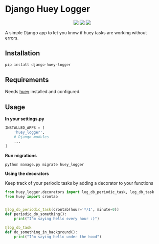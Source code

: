 # Django Huey Logger

<p align="center">
<a href="https://travis-ci.org/lotrekagency/django-huey-logger" target="blank"><img src="https://travis-ci.org/lotrekagency/django-huey-logger.svg?branch=master"></a>
<a href="https://pypi.python.org/pypi/django-huey-logger/" target="blank"><img src="https://img.shields.io/pypi/v/django-huey-logger.svg"></a>
<a href="https://codecov.io/gh/lotrekagency/django-huey-logger" target="blank"><img src="https://codecov.io/gh/lotrekagency/django-huey-logger/branch/master/graph/badge.svg"></a>
</p>

A simple Django app to let you know if huey tasks are working without errors.

## Installation

```bash
pip install django-huey-logger
```

## Requirements

Needs [huey](https://huey.readthedocs.io/en/0.4.9/django.html) installed and configured.

## Usage

**In your settings.py**

```py
INSTALLED_APPS = [
    'huey_logger',
    # Django modules
    ...
]
```

**Run migrations**

```
python manage.py migrate huey_logger
```

**Using the decorators**

Keep track of your periodic tasks by adding a decorator to your functions

```py
from huey_logger.decorators import log_db_periodic_task, log_db_task
from huey import crontab


@log_db_periodic_task(crontab(hour='*/1', minute=0))
def periodic_do_something():
    print("I'm saying hello every hour :)")

@log_db_task
def do_something_in_background():
    print("I'm saying hello under the hood")

```
